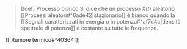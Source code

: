 >[!def] Processo bianco
>Si dice che un processo $X(t)$ aleatorio [[Processi aleatori#^6ade42|stazionario]] è bianco quando la [[Segnali caratterizzati in energia o in potenza#^af7d4c|densità spettrale di potenza]] è costante su tutte le frequenze.

![[Rumore termico#^40364f]]




